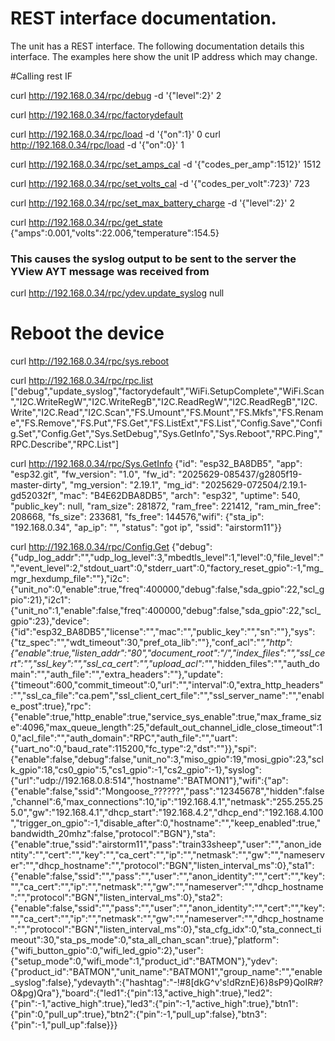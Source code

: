 # REST interface documentation.
The unit has a REST interface. The following documentation details
this interface. The examples here show the unit IP address which
may change.

#Calling rest IF

curl http://192.168.0.34/rpc/debug -d '{"level":2}'
2

curl http://192.168.0.34/rpc/factorydefault

curl http://192.168.0.34/rpc/load -d '{"on":1}'
0
curl http://192.168.0.34/rpc/load -d '{"on":0}'
1

curl http://192.168.0.34/rpc/set_amps_cal -d '{"codes_per_amp":1512}'
1512

curl http://192.168.0.34/rpc/set_volts_cal -d '{"codes_per_volt":723}'
723

curl http://192.168.0.34/rpc/set_max_battery_charge -d '{"level":2}'
2

curl http://192.168.0.34/rpc/get_state
{"amps":0.001,"volts":22.006,"temperature":154.5}

### This causes the syslog output to be sent to the server the YView AYT message was received from
curl http://192.168.0.34/rpc/ydev.update_syslog
null


# Reboot the device
curl http://192.168.0.34/rpc/sys.reboot

curl http://192.168.0.34/rpc/rpc.list
["debug","update_syslog","factorydefault","WiFi.SetupComplete","WiFi.Scan","I2C.WriteRegW","I2C.WriteRegB","I2C.ReadRegW","I2C.ReadRegB","I2C.Write","I2C.Read","I2C.Scan","FS.Umount","FS.Mount","FS.Mkfs","FS.Rename","FS.Remove","FS.Put","FS.Get","FS.ListExt","FS.List","Config.Save","Config.Set","Config.Get","Sys.SetDebug","Sys.GetInfo","Sys.Reboot","RPC.Ping","RPC.Describe","RPC.List"]

curl http://192.168.0.34/rpc/Sys.GetInfo
{"id": "esp32_BA8DB5", "app": "esp32.git", "fw_version": "1.0", "fw_id": "2025629-085437/g2805f19-master-dirty", "mg_version": "2.19.1", "mg_id": "2025629-072504/2.19.1-gd52032f", "mac": "B4E62DBA8DB5", "arch": "esp32", "uptime": 540, "public_key": null, "ram_size": 281872, "ram_free": 221412, "ram_min_free": 208668, "fs_size": 233681, "fs_free": 144576,"wifi": {"sta_ip": "192.168.0.34", "ap_ip": "", "status": "got ip", "ssid": "airstorm11"}}

curl http://192.168.0.34/rpc/Config.Get
{"debug":{"udp_log_addr":"","udp_log_level":3,"mbedtls_level":1,"level":0,"file_level":"","event_level":2,"stdout_uart":0,"stderr_uart":0,"factory_reset_gpio":-1,"mg_mgr_hexdump_file":""},"i2c":{"unit_no":0,"enable":true,"freq":400000,"debug":false,"sda_gpio":22,"scl_gpio":21},"i2c1":{"unit_no":1,"enable":false,"freq":400000,"debug":false,"sda_gpio":22,"scl_gpio":23},"device":{"id":"esp32_BA8DB5","license":"","mac":"","public_key":"","sn":""},"sys":{"tz_spec":"","wdt_timeout":30,"pref_ota_lib":""},"conf_acl":"*","http":{"enable":true,"listen_addr":"80","document_root":"/","index_files":"","ssl_cert":"","ssl_key":"","ssl_ca_cert":"","upload_acl":"*","hidden_files":"","auth_domain":"","auth_file":"","extra_headers":""},"update":{"timeout":600,"commit_timeout":0,"url":"","interval":0,"extra_http_headers":"","ssl_ca_file":"ca.pem","ssl_client_cert_file":"","ssl_server_name":"","enable_post":true},"rpc":{"enable":true,"http_enable":true,"service_sys_enable":true,"max_frame_size":4096,"max_queue_length":25,"default_out_channel_idle_close_timeout":10,"acl_file":"","auth_domain":"RPC","auth_file":"","uart":{"uart_no":0,"baud_rate":115200,"fc_type":2,"dst":""}},"spi":{"enable":false,"debug":false,"unit_no":3,"miso_gpio":19,"mosi_gpio":23,"sclk_gpio":18,"cs0_gpio":5,"cs1_gpio":-1,"cs2_gpio":-1},"syslog":{"url":"udp://192.168.0.8:514","hostname":"BATMON1"},"wifi":{"ap":{"enable":false,"ssid":"Mongoose_??????","pass":"12345678","hidden":false,"channel":6,"max_connections":10,"ip":"192.168.4.1","netmask":"255.255.255.0","gw":"192.168.4.1","dhcp_start":"192.168.4.2","dhcp_end":"192.168.4.100","trigger_on_gpio":-1,"disable_after":0,"hostname":"","keep_enabled":true,"bandwidth_20mhz":false,"protocol":"BGN"},"sta":{"enable":true,"ssid":"airstorm11","pass":"train33sheep","user":"","anon_identity":"","cert":"","key":"","ca_cert":"","ip":"","netmask":"","gw":"","nameserver":"","dhcp_hostname":"","protocol":"BGN","listen_interval_ms":0},"sta1":{"enable":false,"ssid":"","pass":"","user":"","anon_identity":"","cert":"","key":"","ca_cert":"","ip":"","netmask":"","gw":"","nameserver":"","dhcp_hostname":"","protocol":"BGN","listen_interval_ms":0},"sta2":{"enable":false,"ssid":"","pass":"","user":"","anon_identity":"","cert":"","key":"","ca_cert":"","ip":"","netmask":"","gw":"","nameserver":"","dhcp_hostname":"","protocol":"BGN","listen_interval_ms":0},"sta_cfg_idx":0,"sta_connect_timeout":30,"sta_ps_mode":0,"sta_all_chan_scan":true},"platform":{"wifi_button_gpio":0,"wifi_led_gpio":2},"user":{"setup_mode":0,"wifi_mode":1,"product_id":"BATMON"},"ydev":{"product_id":"BATMON","unit_name":"BATMON1","group_name":"","enable_syslog":false},"ydevayth":{"hashtag":"-!#8[dkG^v's!dRznE}6}8sP9}QoIR#?O&pg)Qra"},"board":{"led1":{"pin":13,"active_high":true},"led2":{"pin":-1,"active_high":true},"led3":{"pin":-1,"active_high":true},"btn1":{"pin":0,"pull_up":true},"btn2":{"pin":-1,"pull_up":false},"btn3":{"pin":-1,"pull_up":false}}}
